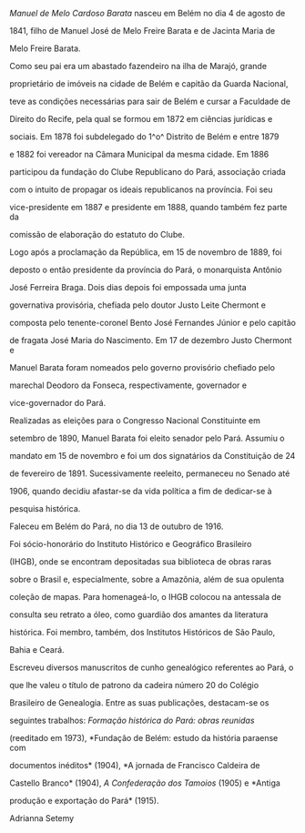 

*Manuel de Melo Cardoso Barata* nasceu em Belém no dia 4 de agosto de

1841, filho de Manuel José de Melo Freire Barata e de Jacinta Maria de

Melo Freire Barata.



Como seu pai era um abastado fazendeiro na ilha de Marajó, grande

proprietário de imóveis na cidade de Belém e capitão da Guarda Nacional,

teve as condições necessárias para sair de Belém e cursar a Faculdade de

Direito do Recife, pela qual se formou em 1872 em ciências jurídicas e

sociais. Em 1878 foi subdelegado do 1^o^ Distrito de Belém e entre 1879

e 1882 foi vereador na Câmara Municipal da mesma cidade. Em 1886

participou da fundação do Clube Republicano do Pará, associação criada

com o intuito de propagar os ideais republicanos na província. Foi seu

vice-presidente em 1887 e presidente em 1888, quando também fez parte da

comissão de elaboração do estatuto do Clube.



Logo após a proclamação da República, em 15 de novembro de 1889, foi

deposto o então presidente da província do Pará, o monarquista Antônio

José Ferreira Braga. Dois dias depois foi empossada uma junta

governativa provisória, chefiada pelo doutor Justo Leite Chermont e

composta pelo tenente-coronel Bento José Fernandes Júnior e pelo capitão

de fragata José Maria do Nascimento. Em 17 de dezembro Justo Chermont e

Manuel Barata foram nomeados pelo governo provisório chefiado pelo

marechal Deodoro da Fonseca, respectivamente, governador e

vice-governador do Pará.



Realizadas as eleições para o Congresso Nacional Constituinte em

setembro de 1890, Manuel Barata foi eleito senador pelo Pará. Assumiu o

mandato em 15 de novembro e foi um dos signatários da Constituição de 24

de fevereiro de 1891. Sucessivamente reeleito, permaneceu no Senado até

1906, quando decidiu afastar-se da vida política a fim de dedicar-se à

pesquisa histórica.



Faleceu em Belém do Pará, no dia 13 de outubro de 1916.



Foi sócio-honorário do Instituto Histórico e Geográfico Brasileiro

(IHGB), onde se encontram depositadas sua biblioteca de obras raras

sobre o Brasil e, especialmente, sobre a Amazônia, além de sua opulenta

coleção de mapas. Para homenageá-lo, o IHGB colocou na antessala de

consulta seu retrato a óleo, como guardião dos amantes da literatura

histórica. Foi membro, também, dos Institutos Históricos de São Paulo,

Bahia e Ceará.



Escreveu diversos manuscritos de cunho genealógico referentes ao Pará, o

que lhe valeu o título de patrono da cadeira número 20 do Colégio

Brasileiro de Genealogia. Entre as suas publicações, destacam-se os

seguintes trabalhos: *Formação histórica do Pará: obras reunidas*

(reeditado em 1973), *Fundação de Belém: estudo da história paraense com

documentos inéditos* (1904), *A jornada de Francisco Caldeira de

Castello Branco* (1904), *A Confederação dos Tamoios* (1905) e *Antiga

produção e exportação do Pará* (1915).



Adrianna Setemy



